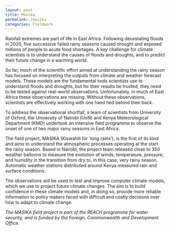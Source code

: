 ```yaml
---
layout: post
title: Masika
permalink: /masika
categories: Fieldwork
---
```


Rainfall extremes are part of life in East Africa. Following devastating floods in 2020, five successive failed rainy seasons caused drought and exposed millions of people to acute food shortages. A key challenge for climate scientists is to understand the causes of floods and droughts, and to predict their future change in a warming world.

So far, much of the scientific effort aimed at understanding the rainy season has focused on interpreting the outputs from climate and weather forecast models. These models are the fundamental tools scientists use to understand floods and droughts, but for their results be trusted, they need to be tested against real-world observations. Unfortunately, in much of East Africa these observations are missing. Without these observations, scientists are effectively working with one hand tied behind their back.

To address the observational shortfall, a team of scientists from University of Oxford, the University of Nairobi (UoN) and Kenya Meteorological Department (KMD) undertook an intensive field programme to observe the onset of one of two major rainy seasons in East Africa.

The field project, MASIKA (Kiswahili for ‘long rains’), is the first of its kind and aims to understand the atmospheric processes operating at the start the rainy season. Based in Nairobi, the project team released close to 350 weather balloons to measure the evolution of winds, temperature, pressure, and humidity in the transition from dry to, in this case, very rainy season. Automatic weather stations distributed around Kenya measured rain and surface conditions.

The observations will be used to test and improve computer climate models, which we use to project future climate changes. The aim is to build confidence in these climate models and, in doing so, provide more reliable information to policy makers faced with difficult and costly decisions over how to adapt to climate change.

*The MASIKA field project is part of the REACH programme for water security, and is funded by the Foreign, Commonwealth and Development Office.*

